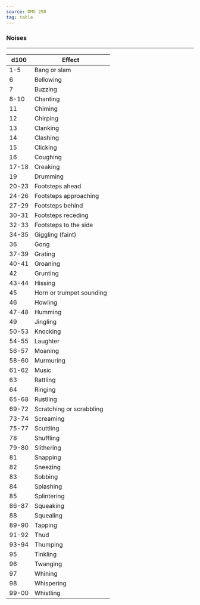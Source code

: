 ```yaml
---
source: DMG 298
tag: table
---
```


### Noises
---
|d100|Effect|
|----|------------|
|1-5|Bang or slam|
|6|Bellowing|
|7|Buzzing|
|8-10|Chanting|
|11|Chiming|
|12|Chirping|
|13|Clanking|
|14|Clashing|
|15|Clicking|
|16|Coughing|
|17-18|Creaking|
|19|Drumming|
|20-23|Footsteps ahead|
|24-26|Footsteps approaching|
|27-29|Footsteps behind|
|30-31|Footsteps receding|
|32-33|Footsteps to the side|
|34-35|Giggling (faint)|
|36|Gong|
|37-39|Grating|
|40-41|Groaning|
|42|Grunting|
|43-44|Hissing|
|45|Horn or trumpet sounding|
|46|Howling|
|47-48|Humming|
|49|Jingling|
|50-53|Knocking|
|54-55|Laughter|
|56-57|Moaning|
|58-60|Murmuring|
|61-62|Music|
|63|Rattling|
|64|Ringing|
|65-68|Rustling|
|69-72|Scratching or scrabbling|
|73-74|Screaming|
|75-77|Scuttling|
|78|Shuffling|
|79-80|Slithering|
|81|Snapping|
|82|Sneezing|
|83|Sobbing|
|84|Splashing|
|85|Splintering|
|86-87|Squeaking|
|88|Squealing|
|89-90|Tapping|
|91-92|Thud|
|93-94|Thumping|
|95|Tinkling|
|96|Twanging|
|97|Whining|
|98|Whispering|
|99-00|Whistling|
